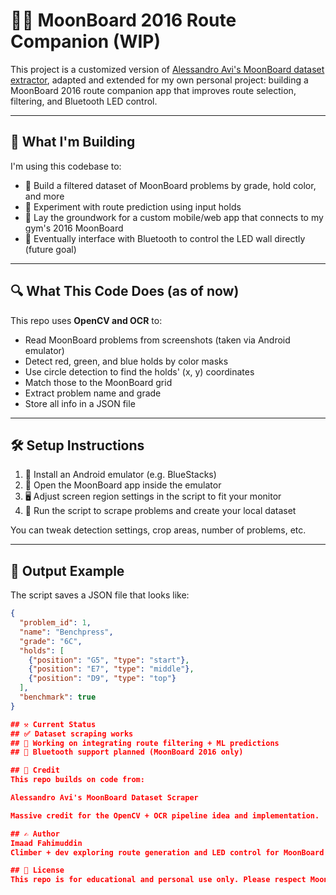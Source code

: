 # 🧗‍♂️ MoonBoard 2016 Route Companion (WIP)

This project is a customized version of [Alessandro Avi's MoonBoard dataset extractor](https://github.com/AlessandroAvi/Moonboard_Dataset), adapted and extended for my own personal project: building a MoonBoard 2016 route companion app that improves route selection, filtering, and Bluetooth LED control.

---

## 🚀 What I'm Building

I'm using this codebase to:
- 🧠 Build a filtered dataset of MoonBoard problems by grade, hold color, and more
- 🤖 Experiment with route prediction using input holds
- 📱 Lay the groundwork for a custom mobile/web app that connects to my gym's 2016 MoonBoard
- 🔗 Eventually interface with Bluetooth to control the LED wall directly (future goal)

---

## 🔍 What This Code Does (as of now)

This repo uses **OpenCV and OCR** to:
- Read MoonBoard problems from screenshots (taken via Android emulator)
- Detect red, green, and blue holds by color masks
- Use circle detection to find the holds' (x, y) coordinates
- Match those to the MoonBoard grid
- Extract problem name and grade
- Store all info in a JSON file

---

## 🛠️ Setup Instructions

1. 📲 Install an Android emulator (e.g. BlueStacks)
2. 🧱 Open the MoonBoard app inside the emulator
3. 🖥️ Adjust screen region settings in the script to fit your monitor
4. 🎯 Run the script to scrape problems and create your local dataset

You can tweak detection settings, crop areas, number of problems, etc.

---

## 📁 Output Example

The script saves a JSON file that looks like:

```json
{
  "problem_id": 1,
  "name": "Benchpress",
  "grade": "6C",
  "holds": [
    {"position": "G5", "type": "start"},
    {"position": "E7", "type": "middle"},
    {"position": "D9", "type": "top"}
  ],
  "benchmark": true
}

## ⚒️ Current Status
## ✅ Dataset scraping works
## 🔄 Working on integrating route filtering + ML predictions
## 📡 Bluetooth support planned (MoonBoard 2016 only)

## 🙏 Credit
This repo builds on code from:

Alessandro Avi's MoonBoard Dataset Scraper

Massive credit for the OpenCV + OCR pipeline idea and implementation.

## ✍️ Author
Imaad Fahimuddin
Climber + dev exploring route generation and LED control for MoonBoard 2016 setups.

## 📝 License
This repo is for educational and personal use only. Please respect MoonBoard’s original data restrictions.